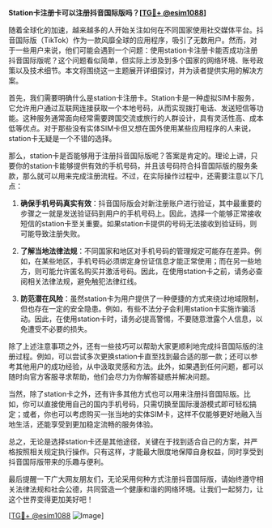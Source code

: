 **Station卡注册卡可以注册抖音国际版吗？[[TG💪+ @esim1088](https://t.me/s/esim1088)]**

随着全球化的加速，越来越多的人开始关注如何在不同国家使用社交媒体平台。抖音国际版（TikTok）作为一款风靡全球的应用程序，吸引了无数用户。然而，对于一些用户来说，他们可能会遇到一个问题：使用station卡注册卡能否成功注册抖音国际版呢？这个问题看似简单，但实际上涉及到多个国家的网络环境、账号政策以及技术细节。本文将围绕这一主题展开详细探讨，并为读者提供实用的解决方案。

首先，我们需要明确什么是station卡注册卡。Station卡是一种虚拟SIM卡服务，它允许用户通过互联网连接获取一个本地号码，从而实现拨打电话、发送短信等功能。这种服务通常面向经常需要跨国交流或旅行的人群设计，具有灵活性高、成本低等优点。对于那些没有实体SIM卡但又想在国外使用某些应用程序的人来说，station卡无疑是一个不错的选择。

那么，station卡是否能够用于注册抖音国际版呢？答案是肯定的。理论上讲，只要你的station卡能够提供有效的手机号码，并且该号码符合抖音国际版的服务条款，那么就可以用来完成注册流程。不过，在实际操作过程中，还需要注意以下几点：

1. **确保手机号码真实有效**：抖音国际版会对新注册账户进行验证，其中最重要的步骤之一就是发送验证码到用户的手机号码上。因此，选择一个能够正常接收短信的station卡至关重要。如果station卡提供的号码无法接收到验证码，则可能导致注册失败。

2. **了解当地法律法规**：不同国家和地区对手机号码的管理规定可能存在差异。例如，在某些地区，手机号码必须绑定身份证信息才能正常使用；而在另一些地方，则可能允许匿名购买并激活号码。因此，在使用station卡之前，请务必查阅相关法律法规，避免触犯法律红线。

3. **防范潜在风险**：虽然station卡为用户提供了一种便捷的方式来绕过地域限制，但也存在一定的安全隐患。例如，有些不法分子会利用station卡实施诈骗活动。因此，在使用station卡时，请务必提高警惕，不要随意泄露个人信息，以免遭受不必要的损失。

除了上述注意事项之外，还有一些技巧可以帮助大家更顺利地完成抖音国际版的注册过程。例如，可以尝试多次更换station卡直至找到最合适的那一款；还可以参考其他用户的成功经验，从中汲取灵感和方法。此外，如果遇到任何问题，都可以随时向官方客服寻求帮助，他们会尽力为你解答疑惑并解决问题。

当然，除了station卡之外，还有许多其他方式也可以用来注册抖音国际版。比如，你可以直接使用自己的国内手机号码，只需切换至国际漫游模式即可轻松搞定；或者，你也可以考虑购买一张当地的实体SIM卡，这样不仅能够更好地融入当地生活，还能享受到更加稳定流畅的服务体验。

总之，无论是选择station卡还是其他途径，关键在于找到适合自己的方案，并严格按照相关规定执行操作。只有这样，才能最大限度地保障自身权益，同时享受到抖音国际版带来的乐趣与便利。

最后提醒一下广大网友朋友们，无论采用何种方式注册抖音国际版，请始终遵守相关法律法规和社会公德，共同营造一个健康和谐的网络环境。让我们一起努力，让这个世界变得更加美好吧！

[[TG💪+ @esim1088](https://t.me/s/esim1088) ![Image](https://i.postimg.cc/4NQfJmqS/Snipaste-2025-05-13-00-14-12.png)]